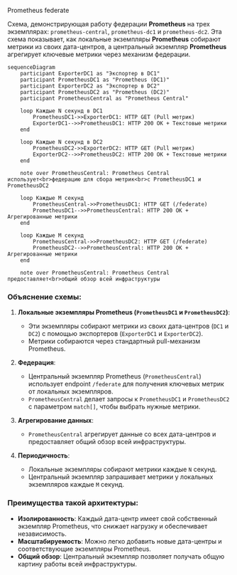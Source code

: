 Prometheus federate

Схема, демонстрирующая работу федерации **Prometheus** на трех экземплярах: `prometheus-central`, `prometheus-dc1` и `prometheus-dc2`. Эта схема показывает, как локальные экземпляры **Prometheus** собирают метрики из своих дата-центров, а центральный экземпляр **Prometheus** агрегирует ключевые метрики через механизм федерации.

```mermaid
sequenceDiagram
    participant ExporterDC1 as "Экспортер в DC1"
    participant PrometheusDC1 as "Prometheus (DC1)"
    participant ExporterDC2 as "Экспортер в DC2"
    participant PrometheusDC2 as "Prometheus (DC2)"
    participant PrometheusCentral as "Prometheus Central"

    loop Каждые N секунд в DC1
        PrometheusDC1->>ExporterDC1: HTTP GET (Pull метрик)
        ExporterDC1-->>PrometheusDC1: HTTP 200 OK + Текстовые метрики
    end

    loop Каждые N секунд в DC2
        PrometheusDC2->>ExporterDC2: HTTP GET (Pull метрик)
        ExporterDC2-->>PrometheusDC2: HTTP 200 OK + Текстовые метрики
    end

    note over PrometheusCentral: Prometheus Central использует<br>федерацию для сбора метрик<br>с PrometheusDC1 и PrometheusDC2

    loop Каждые M секунд
        PrometheusCentral->>PrometheusDC1: HTTP GET (/federate)
        PrometheusDC1-->>PrometheusCentral: HTTP 200 OK + Агрегированные метрики
    end

    loop Каждые M секунд
        PrometheusCentral->>PrometheusDC2: HTTP GET (/federate)
        PrometheusDC2-->>PrometheusCentral: HTTP 200 OK + Агрегированные метрики
    end

    note over PrometheusCentral: Prometheus Central предоставляет<br>общий обзор всей инфраструктуры
```

### Объяснение схемы:

1. **Локальные экземпляры Prometheus (`PrometheusDC1` и `PrometheusDC2`)**:
   - Эти экземпляры собирают метрики из своих дата-центров (`DC1` и `DC2`) с помощью экспортеров (`ExporterDC1` и `ExporterDC2`).
   - Метрики собираются через стандартный pull-механизм Prometheus.

2. **Федерация**:
   - Центральный экземпляр Prometheus (`PrometheusCentral`) использует endpoint `/federate` для получения ключевых метрик от локальных экземпляров.
   - `PrometheusCentral` делает запросы к `PrometheusDC1` и `PrometheusDC2` с параметром `match[]`, чтобы выбрать нужные метрики.

3. **Агрегирование данных**:
   - `PrometheusCentral` агрегирует данные со всех дата-центров и предоставляет общий обзор всей инфраструктуры.

4. **Периодичность**:
   - Локальные экземпляры собирают метрики каждые `N` секунд.
   - Центральный экземпляр запрашивает метрики у локальных экземпляров каждые `M` секунд.

### Преимущества такой архитектуры:
- **Изолированность**: Каждый дата-центр имеет свой собственный экземпляр Prometheus, что снижает нагрузку и обеспечивает независимость.
- **Масштабируемость**: Можно легко добавить новые дата-центры и соответствующие экземпляры Prometheus.
- **Общий обзор**: Центральный экземпляр позволяет получать общую картину работы всей инфраструктуры. 
